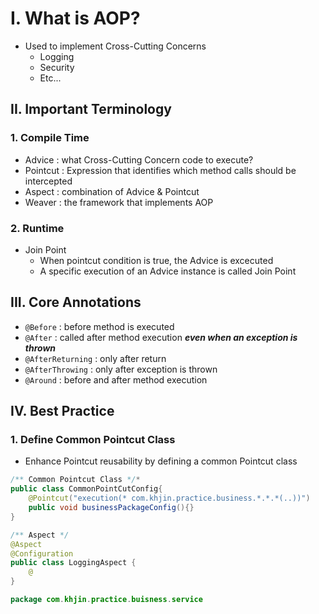 # I. What is AOP?
* Used to implement Cross-Cutting Concerns
	* Logging
	* Security
	* Etc...

## II. Important Terminology
### 1. Compile Time
* Advice : what Cross-Cutting Concern code to execute? 
* Pointcut : Expression that identifies which method calls should be intercepted
* Aspect : combination of Advice & Pointcut
* Weaver : the framework that implements AOP
### 2. Runtime
* Join Point 
	* When pointcut condition is true, the Advice is excecuted
	* A specific execution of an Advice instance is called Join Point

## III. Core Annotations
* `@Before` : before method is executed
* `@After` : called after method execution ***even when an exception is thrown***
* `@AfterReturning` : only after return
* `@AfterThrowing` : only after exception is thrown
* `@Around` : before and after method execution

## IV. Best Practice
### 1. Define Common Pointcut Class
* Enhance Pointcut reusability by defining a common Pointcut class
```java
/** Common Pointcut Class */*
public class CommonPointCutConfig{
	@Pointcut("execution(* com.khjin.practice.business.*.*.*(..))")
	public void businessPackageConfig(){}
}

/** Aspect */
@Aspect
@Configuration
public class LoggingAspect {
	@
}

package com.khjin.practice.buisness.service

```
